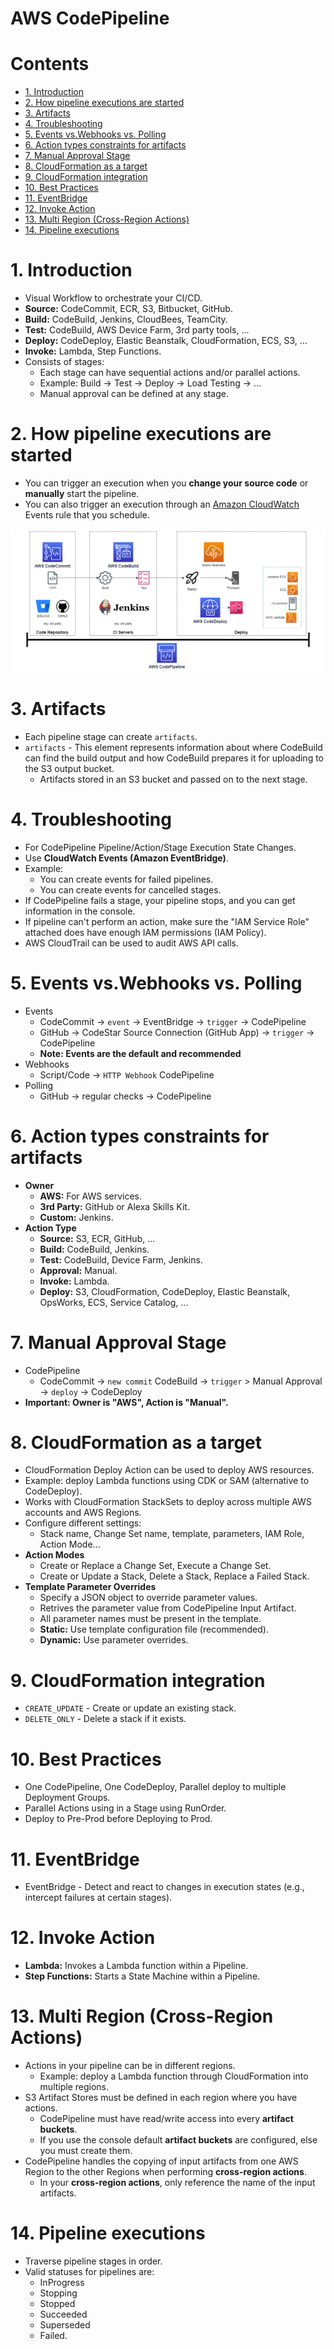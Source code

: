 # AWS CodePipeline<!-- omit in toc -->

# Contents <!-- omit in toc -->

- [1. Introduction](#1-introduction)
- [2. How pipeline executions are started](#2-how-pipeline-executions-are-started)
- [3. Artifacts](#3-artifacts)
- [4. Troubleshooting](#4-troubleshooting)
- [5. Events vs.Webhooks vs. Polling](#5-events-vswebhooks-vs-polling)
- [6. Action types constraints for artifacts](#6-action-types-constraints-for-artifacts)
- [7. Manual Approval Stage](#7-manual-approval-stage)
- [8. CloudFormation as a target](#8-cloudformation-as-a-target)
- [9. CloudFormation integration](#9-cloudformation-integration)
- [10. Best Practices](#10-best-practices)
- [11. EventBridge](#11-eventbridge)
- [12. Invoke Action](#12-invoke-action)
- [13. Multi Region (Cross-Region Actions)](#13-multi-region-cross-region-actions)
- [14. Pipeline executions](#14-pipeline-executions)

# 1. Introduction

- Visual Workflow to orchestrate your CI/CD.
- **Source:** CodeCommit, ECR, S3, Bitbucket, GitHub.
- **Build:** CodeBuild, Jenkins, CloudBees, TeamCity.
- **Test:** CodeBuild, AWS Device Farm, 3rd party tools, ...
- **Deploy:** CodeDeploy, Elastic Beanstalk, CloudFormation, ECS, S3, ...
- **Invoke:** Lambda, Step Functions.
- Consists of stages:
  - Each stage can have sequential actions and/or parallel actions.
  - Example: Build -> Test -> Deploy -> Load Testing -> ...
  - Manual approval can be defined at any stage.

# 2. How pipeline executions are started

- You can trigger an execution when you **change your source code** or **manually** start the pipeline.
- You can also trigger an execution through an [Amazon CloudWatch](/Management%20&%20Governance/Amazon%20CloudWatch.md) Events rule that you schedule.

![CodePipeline](/Images/AWSCodePipeline.png)

# 3. Artifacts

- Each pipeline stage can create `artifacts`.
- `artifacts` - This element represents information about where CodeBuild can find the build output and how CodeBuild prepares it for uploading to the S3 output bucket.
  - Artifacts stored in an S3 bucket and passed on to the next stage.

# 4. Troubleshooting

- For CodePipeline Pipeline/Action/Stage Execution State Changes.
- Use **CloudWatch Events (Amazon EventBridge)**.
- Example:
  - You can create events for failed pipelines.
  - You can create events for cancelled stages.
- If CodePipeline fails a stage, your pipeline stops, and you can get information in the console.
- If pipeline can't perform an action, make sure the "IAM Service Role" attached does have enough IAM permissions (IAM Policy).
- AWS CloudTrail can be used to audit AWS API calls.

# 5. Events vs.Webhooks vs. Polling

- Events
  - CodeCommit -> `event` -> EventBridge -> `trigger` -> CodePipeline
  - GitHub -> CodeStar Source Connection (GitHub App) -> `trigger` -> CodePipeline
  - **Note: Events are the default and recommended**
- Webhooks
  - Script/Code -> `HTTP Webhook` CodePipeline
- Polling
  - GitHub -> regular checks -> CodePipeline

# 6. Action types constraints for artifacts

- **Owner**
  - **AWS:** For AWS services.
  - **3rd Party:** GitHub or Alexa Skills Kit.
  - **Custom:** Jenkins.
- **Action Type**
  - **Source:** S3, ECR, GitHub, ...
  - **Build:** CodeBuild, Jenkins.
  - **Test:** CodeBuild, Device Farm, Jenkins.
  - **Approval:** Manual.
  - **Invoke:** Lambda.
  - **Deploy:** S3, CloudFormation, CodeDeploy, Elastic Beanstalk, OpsWorks, ECS, Service Catalog, ...

# 7. Manual Approval Stage

- CodePipeline
  - CodeCommit -> `new commit` CodeBuild -> `trigger` > Manual Approval -> `deploy` -> CodeDeploy
- **Important: Owner is "AWS", Action is "Manual".**

# 8. CloudFormation as a target

- CloudFormation Deploy Action can be used to deploy AWS resources.
- Example: deploy Lambda functions using CDK or SAM (alternative to CodeDeploy).
- Works with CloudFormation StackSets to deploy across multiple AWS accounts and AWS Regions.
- Configure different settings:
  - Stack name, Change Set name, template, parameters, IAM Role, Action Mode...
- **Action Modes**
  - Create or Replace a Change Set, Execute a Change Set.
  - Create or Update a Stack, Delete a Stack, Replace a Failed Stack.
- **Template Parameter Overrides**
  - Specify a JSON object to override parameter values.
  - Retrives the parameter value from CodePipeline Input Artifact.
  - All parameter names must be present in the template.
  - **Static:** Use template configuration file (recommended).
  - **Dynamic:** Use parameter overrides.

# 9. CloudFormation integration

- `CREATE_UPDATE` - Create or update an existing stack.
- `DELETE_ONLY` - Delete a stack if it exists.

# 10. Best Practices

- One CodePipeline, One CodeDeploy, Parallel deploy to multiple Deployment Groups.
- Parallel Actions using in a Stage using RunOrder.
- Deploy to Pre-Prod before Deploying to Prod.

# 11. EventBridge

- EventBridge - Detect and react to changes in execution states (e.g., intercept failures at certain stages).

# 12. Invoke Action

- **Lambda:** Invokes a Lambda function within a Pipeline.
- **Step Functions:** Starts a State Machine within a Pipeline.

# 13. Multi Region (Cross-Region Actions)

- Actions in your pipeline can be in different regions.
  - Example: deploy a Lambda function through CloudFormation into multiple regions.
- S3 Artifact Stores must be defined in each region where you have actions.
  - CodePipeline must have read/write access into every **artifact buckets**.
  - If you use the console default **artifact buckets** are configured, else you must create them.
- CodePipeline handles the copying of input artifacts from one AWS Region to the other Regions when performing **cross-region actions**.
  - In your **cross-region actions**, only reference the name of the input artifacts.

# 14. Pipeline executions

- Traverse pipeline stages in order.
- Valid statuses for pipelines are:
  - InProgress
  - Stopping
  - Stopped
  - Succeeded
  - Superseded
  - Failed.
